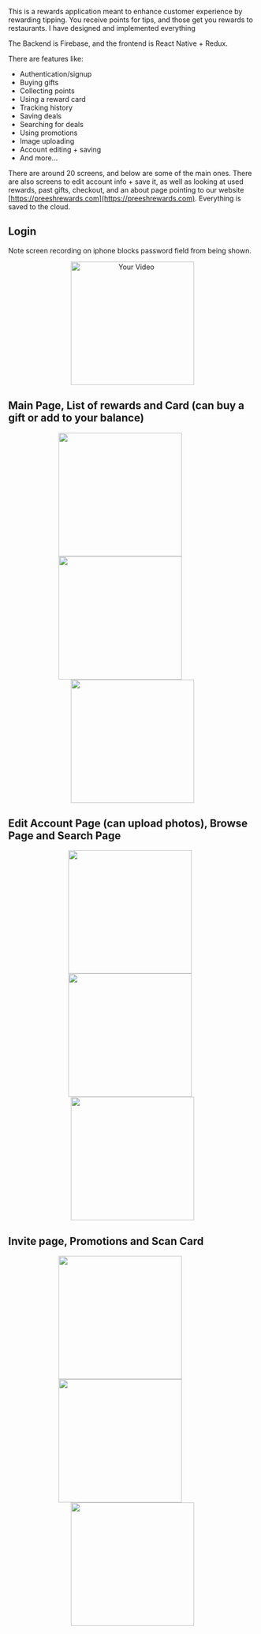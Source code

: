 This is a rewards application meant to enhance customer experience by rewarding tipping. You receive points for tips, and those get you rewards to restaurants. I have designed and implemented everything

The Backend is Firebase, and the frontend is React Native + Redux.

There are features like:
- Authentication/signup
- Buying gifts
- Collecting points
- Using a reward card
- Tracking history
- Saving deals
- Searching for deals
- Using promotions
- Image uploading
- Account editing + saving
- And more...

There are around 20 screens, and below are some of the main ones. There are also screens to edit account info + save it, as well as looking at used rewards, past gifts, checkout, and an about page pointing to our website [https://preeshrewards.com](https://preeshrewards.com). Everything is saved to the cloud.

## Login
Note screen recording on iphone blocks password field from being shown.
<p align="center">
  <img src="https://github.com/noahnefsky/Preesh/assets/77079369/80d71dd8-c11b-4e79-ae57-95b5bcd2da7d" width="250" alt="Your Video">
</p>

## Main Page, List of rewards and Card (can buy a gift or add to your balance)
<p align="center">
  <img src="https://github.com/noahnefsky/Preesh/assets/77079369/088299db-c3d3-4c0e-9b5e-b41ed65f25a0" width="250" style="margin-right: 50px;">
  <img src="https://github.com/noahnefsky/Preesh/assets/77079369/fd950b5f-f07b-4cae-b45f-52d76b41684d" width="250" style="margin-right: 50px;">
  <img src="https://github.com/noahnefsky/Preesh/assets/77079369/86848f31-06f3-4c58-9401-1015a4ac7622" width="250">
</p>

## Edit Account Page (can upload photos), Browse Page and Search Page
<p align="center">
  <img src="https://github.com/noahnefsky/Preesh/assets/77079369/07666cde-9c3c-424a-afd8-3160039aac17" width="250" style="margin-right: 10px;">
  <img src="https://github.com/noahnefsky/Preesh/assets/77079369/1a39a3f2-4e2d-485b-8503-9d706a16373c" width="250" style="margin-right: 10px;">
  <img src="https://github.com/noahnefsky/Preesh/assets/77079369/76ad9305-3ddd-4ee8-8ea3-1337357f902a" width="250">
</p>

## Invite page, Promotions and Scan Card
<p align="center">
  <img src="https://github.com/noahnefsky/Preesh/assets/77079369/1c4d4723-b255-4991-aefe-77297833ec24" width="250" style="margin-right: 50px;">
  <img src="https://github.com/noahnefsky/Preesh/assets/77079369/8499d255-841a-4b02-a7ca-c89a46d4d6ab" width="250" style="margin-right: 50px;">
  <img src="https://github.com/noahnefsky/Preesh/assets/77079369/6a9a37c2-f80f-4e38-bee9-80701864f5ff" width="250">
</p>
